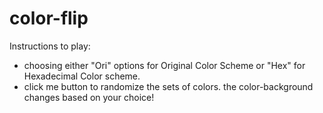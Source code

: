 # color-flip
Instructions to play:
- choosing either "Ori" options for Original Color Scheme or "Hex" for Hexadecimal Color scheme. 
- click me button to randomize the sets of colors. the color-background changes based on your choice! 
